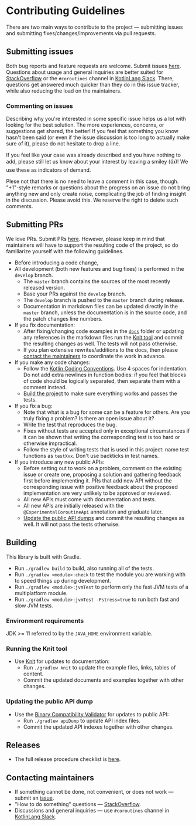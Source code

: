 # Contributing Guidelines

There are two main ways to contribute to the project &mdash; submitting issues and submitting 
fixes/changes/improvements via pull requests.

## Submitting issues

Both bug reports and feature requests are welcome.
Submit issues [here](https://github.com/Kotlin/kotlinx.coroutines/issues).
Questions about usage and general inquiries are better suited for [StackOverflow](https://stackoverflow.com)
or the `#coroutines` channel in [KotlinLang Slack](https://surveys.jetbrains.com/s3/kotlin-slack-sign-up).
There, questions get answered much quicker than they do in this issue tracker,
while also reducing the load on the maintainers.

### Commenting on issues

Describing why you're interested in some specific issue helps us a lot with looking for the best solution.
The more experiences, concerns, or suggestions get shared, the better!
If you feel that something you know hasn't been said (or even if the issue discussion is too long to actually
make sure of it), please do not hesitate to drop a line.

If you feel like your case was already described and you have nothing to add, please still let us know about
your interest by leaving a smiley (👍)! We use these as indicators of demand.

Plese not that there is no need to leave a comment in this case, though.
"+1"-style remarks or questions about the progress on an issue do not bring anything new
and only create noise, complicating the job of finding insight in the discussion.
Please avoid this. We reserve the right to delete such comments.

## Submitting PRs

We love PRs. Submit PRs [here](https://github.com/Kotlin/kotlinx.coroutines/pulls).
However, please keep in mind that maintainers will have to support the resulting code of the project,
so do familiarize yourself with the following guidelines. 

* Before introducing a code change,
* All development (both new features and bug fixes) is performed in the `develop` branch.
  * The `master` branch contains the sources of the most recently released version.
  * Base your PRs against the `develop` branch.
  * The `develop` branch is pushed to the `master` branch during release.
  * Documentation in markdown files can be updated directly in the `master` branch, 
    unless the documentation is in the source code, and the patch changes line numbers.
* If you fix documentation:
  * After fixing/changing code examples in the [`docs`](docs) folder or updating any references in the markdown files
    run the [Knit tool](#running-the-knit-tool) and commit the resulting changes as well. 
    The tests will not pass otherwise.
  * If you plan extensive rewrites/additions to the docs, then please [contact the maintainers](#contacting-maintainers)
    to coordinate the work in advance.
* If you make any code changes:
  * Follow the [Kotlin Coding Conventions](https://kotlinlang.org/docs/reference/coding-conventions.html). 
    Use 4 spaces for indentation.
    Do not add extra newlines in function bodies: if you feel that blocks of code should be logically separated,
    then separate them with a comment instead.
  * [Build the project](#building) to make sure everything works and passes the tests.
* If you fix a bug:
  * Note that what is a bug for some can be a feature for others.
    Are you truly fixing a problem? Is there an open issue about it?
  * Write the test that reproduces the bug.
  * Fixes without tests are accepted only in exceptional circumstances if it can be shown that writing the 
    corresponding test is too hard or otherwise impractical.
  * Follow the style of writing tests that is used in this project: 
    name test functions as `testXxx`. Don't use backticks in test names.
* If you introduce any new public APIs:
  * Before setting out to work on a problem, comment on the existing issue or create one,
    proposing a solution and gathering feedback first before implementing it.
    PRs that add new API without the corresponding issue with positive feedback about the proposed implementation are
    very unlikely to be approved or reviewed.
  * All new APIs must come with documentation and tests.
  * All new APIs are initially released with the `@ExperimentalCoroutineApi` annotation and graduate later.
  * [Update the public API dumps](#updating-the-public-api-dump) and commit the resulting changes as well. 
    It will not pass the tests otherwise.

## Building

This library is built with Gradle. 

* Run `./gradlew build` to build, also running all of the tests.
* Run `./gradlew <module>:check` to test the module you are working with to speed
  things up during development.
* Run `./gradlew <module>:jvmTest` to perform only the fast JVM tests of a multiplatform module.
* Run `./gradlew <module>:jvmTest -Pstress=true` to run both fast and slow JVM tests.

### Environment requirements

JDK >= 11 referred to by the `JAVA_HOME` environment variable.

### Running the Knit tool

* Use [Knit](https://github.com/Kotlin/kotlinx-knit/blob/main/README.md) for updates to documentation:
  * Run `./gradlew knit` to update the example files, links, tables of content.
  * Commit the updated documents and examples together with other changes.

### Updating the public API dump

* Use the [Binary Compatibility Validator](https://github.com/Kotlin/binary-compatibility-validator/blob/master/README.md) for updates to public API:
  * Run `./gradlew apiDump` to update API index files. 
  * Commit the updated API indexes together with other changes.

## Releases

* The full release procedure checklist is [here](RELEASE.md).

## Contacting maintainers

* If something cannot be done, not convenient, or does not work &mdash; submit an [issue](#submitting-issues).
* "How to do something" questions &mdash; [StackOverflow](https://stackoverflow.com).
* Discussions and general inquiries &mdash; use `#coroutines` channel in [KotlinLang Slack](https://kotl.in/slack).
